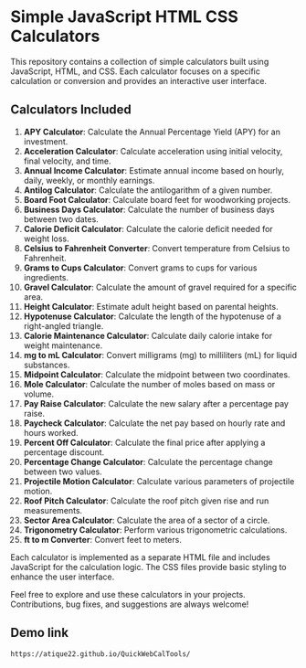 # Simple JavaScript HTML CSS Calculators

This repository contains a collection of simple calculators built using JavaScript, HTML, and CSS. Each calculator focuses on a specific calculation or conversion and provides an interactive user interface.

## Calculators Included

1. **APY Calculator**: Calculate the Annual Percentage Yield (APY) for an investment.
2. **Acceleration Calculator**: Calculate acceleration using initial velocity, final velocity, and time.
3. **Annual Income Calculator**: Estimate annual income based on hourly, daily, weekly, or monthly earnings.
4. **Antilog Calculator**: Calculate the antilogarithm of a given number.
5. **Board Foot Calculator**: Calculate board feet for woodworking projects.
6. **Business Days Calculator**: Calculate the number of business days between two dates.
7. **Calorie Deficit Calculator**: Calculate the calorie deficit needed for weight loss.
8. **Celsius to Fahrenheit Converter**: Convert temperature from Celsius to Fahrenheit.
9. **Grams to Cups Calculator**: Convert grams to cups for various ingredients.
10. **Gravel Calculator**: Calculate the amount of gravel required for a specific area.
11. **Height Calculator**: Estimate adult height based on parental heights.
12. **Hypotenuse Calculator**: Calculate the length of the hypotenuse of a right-angled triangle.
13. **Calorie Maintenance Calculator**: Calculate daily calorie intake for weight maintenance.
14. **mg to mL Calculator**: Convert milligrams (mg) to milliliters (mL) for liquid substances.
15. **Midpoint Calculator**: Calculate the midpoint between two coordinates.
16. **Mole Calculator**: Calculate the number of moles based on mass or volume.
17. **Pay Raise Calculator**: Calculate the new salary after a percentage pay raise.
18. **Paycheck Calculator**: Calculate the net pay based on hourly rate and hours worked.
19. **Percent Off Calculator**: Calculate the final price after applying a percentage discount.
20. **Percentage Change Calculator**: Calculate the percentage change between two values.
21. **Projectile Motion Calculator**: Calculate various parameters of projectile motion.
22. **Roof Pitch Calculator**: Calculate the roof pitch given rise and run measurements.
23. **Sector Area Calculator**: Calculate the area of a sector of a circle.
24. **Trigonometry Calculator**: Perform various trigonometric calculations.
25. **ft to m Converter**: Convert feet to meters.

Each calculator is implemented as a separate HTML file and includes JavaScript for the calculation logic. The CSS files provide basic styling to enhance the user interface.

Feel free to explore and use these calculators in your projects. Contributions, bug fixes, and suggestions are always welcome!

## Demo link
```
https://atique22.github.io/QuickWebCalTools/
```


